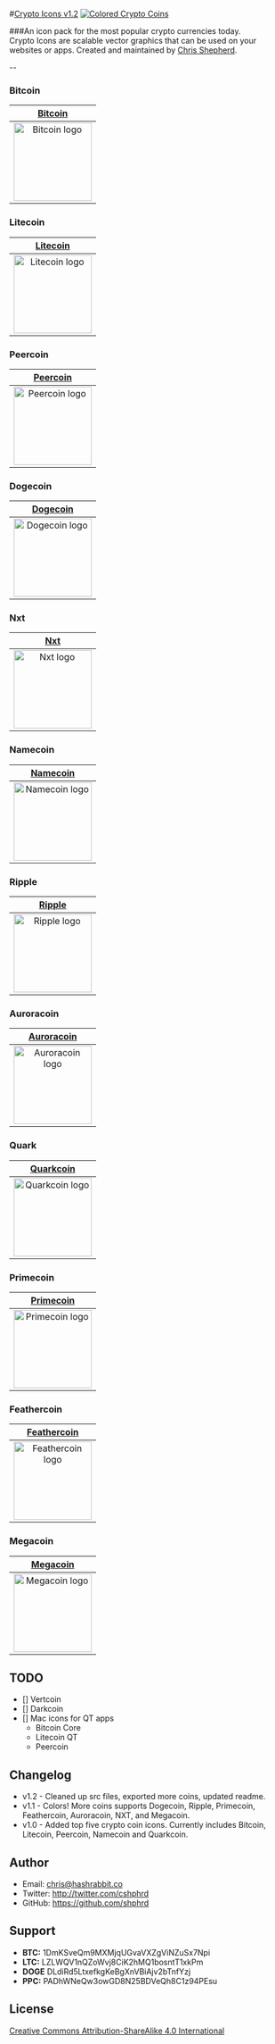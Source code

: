 
#[Crypto Icons v1.2](http://shphrd.com/crypto-icons)
[![Colored Crypto Coins](colored-coins.png)](https://raw.github.com/shphrd/cryptocurrency-icons/master/colored-coins.png)

###An icon pack for the most popular crypto currencies today.  
Crypto Icons are scalable vector graphics that can be used on your websites or apps. Created and
maintained by [Chris Shepherd](http://twitter.com/cshphrd).

--

### Bitcoin

| [Bitcoin](http://bitcoin.org)
|:---:|
| <a href="Bitcoin@2x.png"><img width=140 src="color-icons/png/@2x/Bitcoin@2x.png" alt="Bitcoin logo"></a> |

### Litecoin

| [Litecoin](http://litecoin.org)
|:---:|
| <a href="Litecoin@2x.png"><img width=140 src="color-icons/png/@2x/Litecoin@2x.png" alt="Litecoin logo"></a> |

### Peercoin

| [Peercoin](http://www.peercoin.net)
|:---:|
| <a href="Peercoin@2x.png"><img width=140 src="color-icons/png/@2x/Peercoin@2x.png" alt="Peercoin logo"></a> |

### Dogecoin

| [Dogecoin](http://dogecoin.com)
|:---:|
| <a href="Dogecoin@2x.png"><img width=140 src="color-icons/png/@2x/Dogecoin@2x.png" alt="Dogecoin logo"></a> |

### Nxt

| [Nxt](http://www.nxtcommunity.org)
|:---:|
| <a href="Nxt@2x.png"><img width=140 src="color-icons/png/@2x/NXT@2x.png" alt="Nxt logo"></a> |

### Namecoin

| [Namecoin](http://namecoin.info)
|:---:|
| <a href="Namecoin@2x.png"><img width=140 src="color-icons/png/@2x/Namecoin@2x.png" alt="Namecoin logo"></a> |

### Ripple

| [Ripple](https://ripple.com)
|:---:|
| <a href="Ripple@2x.png"><img width=140 src="color-icons/png/@2x/Ripple@2x.png" alt="Ripple logo"></a> |

### Auroracoin

| [Auroracoin](http://auroracoin.org)
|:---:|
| <a href="Auroracoin@2x.png"><img width=140 src="color-icons/png/@2x/Auroracoin@2x.png" alt="Auroracoin logo"></a> |

### Quark

| [Quarkcoin](http://www.qrk.cc)
|:---:|
| <a href="Quark@2x.png"><img width=140 src="color-icons/png/@2x/Quark@2x.png" alt="Quarkcoin logo"></a> |

### Primecoin

| [Primecoin](http://primecoin.io)
|:---:|
| <a href="Primecoin@2x.png"><img width=140 src="color-icons/png/@2x/Primecoin@2x.png" alt="Primecoin logo"></a> |

### Feathercoin

| [Feathercoin](https://www.feathercoin.com)
|:---:|
| <a href="Feathercoin@2x.png"><img width=140 src="color-icons/png/@2x/Feathercoin@2x.png" alt="Feathercoin logo"></a> |

### Megacoin

| [Megacoin](http://megacoin.co.nz)
|:---:|
| <a href="Megacoin@2x.png"><img width=140 src="color-icons/png/@2x/Megacoin@2x.png" alt="Megacoin logo"></a> |


TODO
----
- [] Vertcoin
- [] Darkcoin 
- [] Mac icons for QT apps
	- Bitcoin Core
 	- Litecoin QT
 	- Peercoin
 



Changelog
---------
- v1.2 - Cleaned up src files, exported more coins, updated readme.
- v1.1 - Colors! More coins supports Dogecoin, Ripple, Primecoin, Feathercoin, Auroracoin, NXT, and Megacoin. 
- v1.0 - Added top five crypto coin icons. Currently includes Bitcoin, Litecoin, Peercoin, Namecoin and Quarkcoin.

Author
------
- Email: chris@hashrabbit.co
- Twitter: http://twitter.com/cshphrd
- GitHub: https://github.com/shphrd

Support
-------

- **BTC:** 1DmKSveQm9MXMjqUGvaVXZgViNZuSx7Npi
- **LTC:** LZLWQV1nQZoWvj8CiK2hMQ1bosntT1xkPm
- **DOGE** DLdiRd5LtxefkgKeBgXnVBiAjv2bTnfYzj
- **PPC:** PADhWNeQw3owGD8N25BDVeQh8C1z94PEsu

License
-------
[Creative Commons Attribution-ShareAlike 4.0 International](https://creativecommons.org/licenses/by-sa/4.0/deed.en_US)